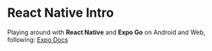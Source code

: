 # React Native Intro

Playing around with **React Native** and **Expo Go** on Android and Web, following: [Expo Docs](https://docs.expo.dev/tutorial/introduction)
